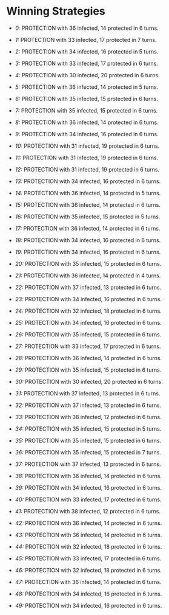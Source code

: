 # Winning Strategies

* _0:_ PROTECTION with 36 infected, 14 protected in 6 turns.


* _1:_ PROTECTION with 33 infected, 17 protected in 7 turns.


* _2:_ PROTECTION with 34 infected, 16 protected in 5 turns.


* _3:_ PROTECTION with 33 infected, 17 protected in 6 turns.


* _4:_ PROTECTION with 30 infected, 20 protected in 6 turns.


* _5:_ PROTECTION with 36 infected, 14 protected in 5 turns.


* _6:_ PROTECTION with 35 infected, 15 protected in 6 turns.


* _7:_ PROTECTION with 35 infected, 15 protected in 6 turns.


* _8:_ PROTECTION with 36 infected, 14 protected in 6 turns.


* _9:_ PROTECTION with 34 infected, 16 protected in 6 turns.


* _10:_ PROTECTION with 31 infected, 19 protected in 6 turns.


* _11:_ PROTECTION with 31 infected, 19 protected in 6 turns.


* _12:_ PROTECTION with 31 infected, 19 protected in 6 turns.


* _13:_ PROTECTION with 34 infected, 16 protected in 6 turns.


* _14:_ PROTECTION with 36 infected, 14 protected in 5 turns.


* _15:_ PROTECTION with 36 infected, 14 protected in 6 turns.


* _16:_ PROTECTION with 35 infected, 15 protected in 5 turns.


* _17:_ PROTECTION with 36 infected, 14 protected in 6 turns.


* _18:_ PROTECTION with 34 infected, 16 protected in 6 turns.


* _19:_ PROTECTION with 34 infected, 16 protected in 6 turns.


* _20:_ PROTECTION with 35 infected, 15 protected in 6 turns.


* _21:_ PROTECTION with 36 infected, 14 protected in 4 turns.


* _22:_ PROTECTION with 37 infected, 13 protected in 6 turns.


* _23:_ PROTECTION with 34 infected, 16 protected in 6 turns.


* _24:_ PROTECTION with 32 infected, 18 protected in 6 turns.


* _25:_ PROTECTION with 34 infected, 16 protected in 6 turns.


* _26:_ PROTECTION with 35 infected, 15 protected in 6 turns.


* _27:_ PROTECTION with 33 infected, 17 protected in 6 turns.


* _28:_ PROTECTION with 36 infected, 14 protected in 6 turns.


* _29:_ PROTECTION with 35 infected, 15 protected in 6 turns.


* _30:_ PROTECTION with 30 infected, 20 protected in 6 turns.


* _31:_ PROTECTION with 37 infected, 13 protected in 6 turns.


* _32:_ PROTECTION with 37 infected, 13 protected in 6 turns.


* _33:_ PROTECTION with 38 infected, 12 protected in 6 turns.


* _34:_ PROTECTION with 35 infected, 15 protected in 5 turns.


* _35:_ PROTECTION with 35 infected, 15 protected in 6 turns.


* _36:_ PROTECTION with 35 infected, 15 protected in 7 turns.


* _37:_ PROTECTION with 37 infected, 13 protected in 6 turns.


* _38:_ PROTECTION with 36 infected, 14 protected in 6 turns.


* _39:_ PROTECTION with 34 infected, 16 protected in 6 turns.


* _40:_ PROTECTION with 33 infected, 17 protected in 6 turns.


* _41:_ PROTECTION with 38 infected, 12 protected in 6 turns.


* _42:_ PROTECTION with 36 infected, 14 protected in 6 turns.


* _43:_ PROTECTION with 36 infected, 14 protected in 6 turns.


* _44:_ PROTECTION with 32 infected, 18 protected in 6 turns.


* _45:_ PROTECTION with 33 infected, 17 protected in 6 turns.


* _46:_ PROTECTION with 32 infected, 18 protected in 6 turns.


* _47:_ PROTECTION with 36 infected, 14 protected in 6 turns.


* _48:_ PROTECTION with 34 infected, 16 protected in 6 turns.


* _49:_ PROTECTION with 34 infected, 16 protected in 6 turns.


